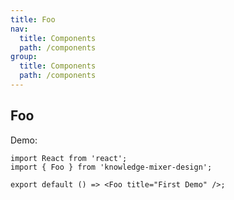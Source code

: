 ```yaml
---
title: Foo
nav:
  title: Components
  path: /components
group:
  title: Components
  path: /components
---
```


## Foo

Demo:

```tsx
import React from 'react';
import { Foo } from 'knowledge-mixer-design';

export default () => <Foo title="First Demo" />;
```